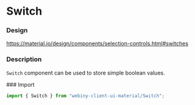 # Switch

### Design
<a href="https://material.io/design/components/selection-controls.html#switches" target="_blank">https://material.io/design/components/selection-controls.html#switches</a>

### Description
`Switch` component can be used to store simple boolean values.

### Import
```js
import { Switch } from "webiny-client-ui-material/Switch";
```